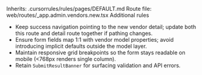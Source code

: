 Inherits: .cursorrules/rules/pages/DEFAULT.md
Route file: web/routes/_app.admin.vendors.new.tsx
Additional rules
- Keep success navigation pointing to the new vendor detail; update both this route and detail route together if pathing changes.
- Ensure form fields map 1:1 with vendor model properties; avoid introducing implicit defaults outside the model layer.
- Maintain responsive grid breakpoints so the form stays readable on mobile (<768px renders single column).
- Retain `SubmitResultBanner` for surfacing validation and API errors.
